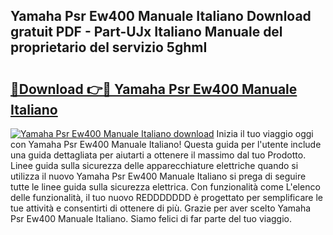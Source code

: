 ## Yamaha Psr Ew400 Manuale Italiano Download gratuit PDF - Part-UJx Italiano Manuale del proprietario del servizio 5ghmI

# <h2><a href="http://dfdrjjs.blite.top/?on=Yamaha+Psr+Ew400+Manuale+Italiano">🔗Download 👉🔴 Yamaha Psr Ew400 Manuale Italiano</a></h2>

[![Yamaha Psr Ew400 Manuale Italiano download](https://i.imgur.com/lujVjoI.png)](http://dfdrjjs.blite.top/?on=Yamaha+Psr+Ew400+Manuale+Italiano)
Inizia il tuo viaggio oggi con Yamaha Psr Ew400 Manuale Italiano! Questa guida per l'utente include una guida dettagliata per aiutarti a ottenere il massimo dal tuo Prodotto. Linee guida sulla sicurezza delle apparecchiature elettriche quando si utilizza il nuovo Yamaha Psr Ew400 Manuale Italiano si prega di seguire tutte le linee guida sulla sicurezza elettrica. Con funzionalità come L'elenco delle funzionalità, il tuo nuovo REDDDDDDD è progettato per semplificare le tue attività e consentirti di ottenere di più. Grazie per aver scelto Yamaha Psr Ew400 Manuale Italiano. Siamo felici di far parte del tuo viaggio.
